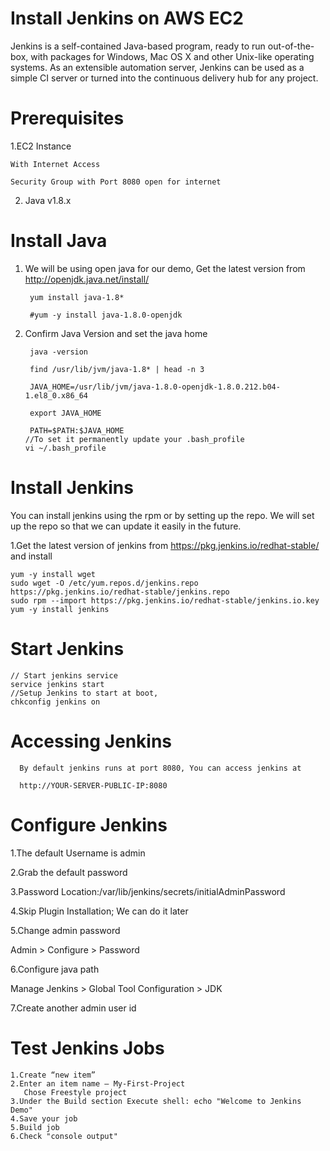 # Install Jenkins on AWS EC2

Jenkins is a self-contained Java-based program, ready to run out-of-the-box, with packages for Windows, Mac OS X and other Unix-like operating systems. As an extensible automation server, Jenkins can be used as a simple CI server or turned into the continuous delivery hub for any project.

# Prerequisites
1.EC2 Instance

    With Internet Access
  
    Security Group with Port 8080 open for internet
    
2. Java v1.8.x

# Install Java

1. We will be using open java for our demo, Get the latest version from http://openjdk.java.net/install/

        yum install java-1.8*

        #yum -y install java-1.8.0-openjdk
    
2. Confirm Java Version and set the java home

        java -version

        find /usr/lib/jvm/java-1.8* | head -n 3

        JAVA_HOME=/usr/lib/jvm/java-1.8.0-openjdk-1.8.0.212.b04-1.el8_0.x86_64

        export JAVA_HOME

        PATH=$PATH:$JAVA_HOME
       //To set it permanently update your .bash_profile
       vi ~/.bash_profile
       
#  Install Jenkins
You can install jenkins using the rpm or by setting up the repo. We will set up the repo so that we can update it easily in the future.

1.Get the latest version of jenkins from https://pkg.jenkins.io/redhat-stable/ and install

    yum -y install wget
    sudo wget -O /etc/yum.repos.d/jenkins.repo https://pkg.jenkins.io/redhat-stable/jenkins.repo
    sudo rpm --import https://pkg.jenkins.io/redhat-stable/jenkins.io.key
    yum -y install jenkins
    
  #  Start Jenkins
    // Start jenkins service
    service jenkins start
    //Setup Jenkins to start at boot,
    chkconfig jenkins on
    
  #  Accessing Jenkins
  
      By default jenkins runs at port 8080, You can access jenkins at

      http://YOUR-SERVER-PUBLIC-IP:8080
    
#  Configure Jenkins

1.The default Username is admin

2.Grab the default password

3.Password Location:/var/lib/jenkins/secrets/initialAdminPassword

4.Skip Plugin Installation; We can do it later

5.Change admin password

Admin > Configure > Password

6.Configure java path

Manage Jenkins > Global Tool Configuration > JDK

7.Create another admin user id

#  Test Jenkins Jobs
    1.Create “new item”
    2.Enter an item name – My-First-Project
       Chose Freestyle project
    3.Under the Build section Execute shell: echo "Welcome to Jenkins Demo"
    4.Save your job
    5.Build job
    6.Check "console output"
      
